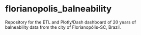 # florianopolis_balneability
Repository for the ETL and Plotly/Dash dashboard of 20 years of balneability data from the city of Florianopólis-SC, Brazil.
